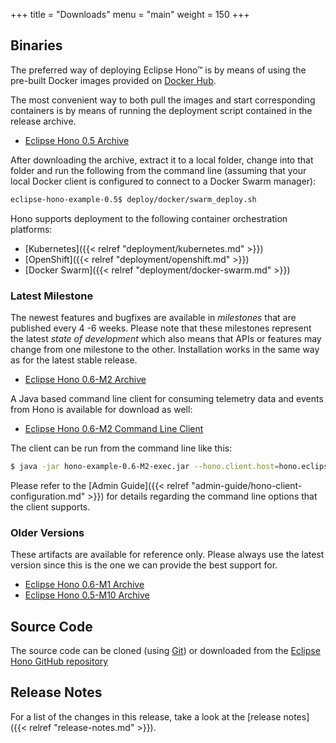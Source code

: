 +++
title = "Downloads"
menu = "main"
weight = 150
+++

## Binaries

The preferred way of deploying Eclipse Hono&trade; is by means of using the pre-built Docker images provided
on [Docker Hub](https://hub.docker.com/u/eclipsehono/).

The most convenient way to both pull the images and start corresponding containers is by means of running the deployment script contained in the release archive.

* [Eclipse Hono 0.5 Archive](https://www.eclipse.org/downloads/download.php?file=/hono/eclipse-hono-example-0.5.tar.gz)

After downloading the archive, extract it to a local folder, change into that folder and run the following from the command line (assuming that your local Docker client is configured to connect to a Docker Swarm manager):

~~~sh
eclipse-hono-example-0.5$ deploy/docker/swarm_deploy.sh
~~~

Hono supports deployment to the following container orchestration platforms:

* [Kubernetes]({{< relref "deployment/kubernetes.md" >}})
* [OpenShift]({{< relref "deployment/openshift.md" >}})
* [Docker Swarm]({{< relref "deployment/docker-swarm.md" >}})

### Latest Milestone

The newest features and bugfixes are available in *milestones* that are published every 4 -6 weeks. Please note that these milestones represent the latest *state of development* which also means that APIs or features may change from one milestone to the other. Installation works in the same way as for the latest stable release.

* [Eclipse Hono 0.6-M2 Archive](https://www.eclipse.org/downloads/download.php?file=/hono/eclipse-hono-example-0.6-M2.tar.gz)

A Java based command line client for consuming telemetry data and events from Hono is available for download as well:

* [Eclipse Hono 0.6-M2 Command Line Client](https://www.eclipse.org/downloads/download.php?file=/hono/hono-example-0.6-M2-exec.jar)

The client can be run from the command line like this:

~~~sh
$ java -jar hono-example-0.6-M2-exec.jar --hono.client.host=hono.eclipse.org --hono.client.port=15672 --hono.client.username=consumer@HONO --hono.client.password=verysecret --spring.profiles.active=receiver --tenant.id=DEFAULT_TENANT
~~~

Please refer to the [Admin Guide]({{< relref "admin-guide/hono-client-configuration.md" >}}) for details regarding the command line options that the client supports.

### Older Versions

These artifacts are available for reference only. Please always use the latest version since this is the one we can provide the best support for.

* [Eclipse Hono 0.6-M1 Archive](https://www.eclipse.org/downloads/download.php?file=/hono/eclipse-hono-example-0.6-M1.tar.gz)
* [Eclipse Hono 0.5-M10 Archive](https://www.eclipse.org/downloads/download.php?file=/hono/eclipse-hono-example-0.5-M10.tar.gz)

## Source Code

The source code can be cloned (using [Git](https://git-scm.com/)) or downloaded from the [Eclipse Hono GitHub repository](https://github.com/eclipse/hono)

## Release Notes

For a list of the changes in this release, take a look at the [release notes]({{< relref "release-notes.md" >}}).
